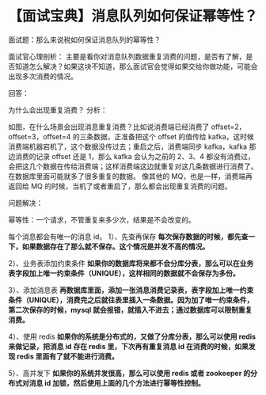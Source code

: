 # 【面试宝典】消息队列如何保证幂等性？

面试题：那么来说税如何保证消息队列的幂等性？



面试官心理剖析：
 主要是看你对消息队列数据重复消费的问题，是否有了解，是否知道怎么解决？如果这块不知道，那么面试官会觉得如果交给你做功能，可能会出现多次消费的情况。

回答：

为什么会出现重复消费？
 分析：

 如图，在什么场景会出现消息重复消费？比如说消费端已经消费了 offset=2，offset=3，offset=4 的三条数据，正准备把这个 offset 的值传给 kafka，这时候消费端机器宕机了，这个数据没传过去；重启之后，消费端同步 kafka，kafka 那边消费的记录 offset 还是 1，那么 kafka 会认为之前的 2、3、4 都没有消费过，会把这几个数据在传给消费端；这样消费端这边就重复对这几条数据进行消费了。在数据库里面可能就多了很多重复的数据。
 像其他的 MQ，也是一样，消费端再返回给 MQ 的时候，当机了或者重启了，那么都会出现重复消费的问题。

问题解决：

幂等性：一个请求，不管重复来多少次，结果是不会改变的。

每个消息都会有唯一的消息 id。
 1）、先查再保存
 **每次保存数据的时候，都先查一下，如果数据存在了那么就不保存。这个情况是并发不高的情况。**

2）、业务表添加约束条件
 **如果你的数据库将来都不会分库分表，那么可以在业务表字段加上唯一约束条件（UNIQUE），这样相同的数据就不会保存为多份。**

3）、添加消息表
 **再数据库里面，添加一张消息消费记录表，表字段加上唯一约束条件（UNIQUE），消费完之后就往表里插入一条数据。因为加了唯一约束条件，第二次保存的时候，mysql 就会报错，就插入不进去；通过数据库可以限制重复消费。**

4）、使用 redis
 **如果你的系统是分布式的，又做了分库分表，那么可以使用 redis 来做记录，把消息 id 存在 redis 里，下次再有重复消息 id 在消费的时候，如果发现 redis 里面有了就不能进行消费。**

5）、高并发下
 **如果你的系统并发很高，那么可以使用 redis 或者 zookeeper 的分布式对消息 id 加锁，然后使用上面的几个方法进行幂等性控制。**